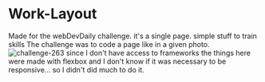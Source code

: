 
# Work-Layout
Made for the webDevDaily challenge.
it's a single page. simple stuff to train skills
The challenge was to code a page like in a given photo.
![challenge-263](https://github.com/Lonlysoft/Work-Layout/assets/120424053/4d1daca2-9f3e-472d-968f-7b53aa4a5be8)
since I don't have access to frameworks the things here were made with flexbox and I don't know if it was necessary to be responsive... so I didn't did much to do it.

